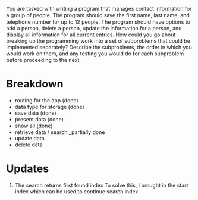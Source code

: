 You are tasked with writing a program that manages contact information for a group of people. The program should save the ﬁrst name, last name, and telephone number for up to 12 people. The program should have options to add a 
person, delete a person, update the information for a person, and display all information for all current entries. How could you go about breaking up the programming work into a set of subproblems that could be implemented separately?
Describe the subproblems, the order in which you would work on them, and any testing you would do for each subproblem before proceeding to the next.


# Breakdown
- routing for the app (done)
- data type for storage (done)
- save data (done)
- present data (done)
- show all (done)
- retrieve data / search _partially done
- update data
- delete data

# Updates
1. The search returns first found index
    To solve this, I brought in the start index which can be used to 
    continue search index
